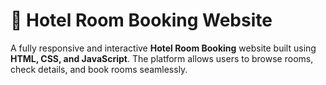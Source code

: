 # 🏨 Hotel Room Booking Website

A fully responsive and interactive **Hotel Room Booking** website built using **HTML, CSS, and JavaScript**. The platform allows users to browse rooms, check details, and book rooms seamlessly.
